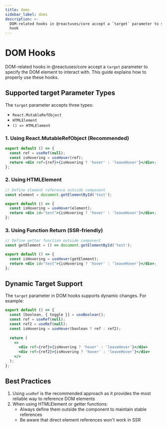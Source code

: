 ```yaml
---
title: doms
sidebar_label: doms
description: >-
  DOM-related hooks in @reactuses/core accept a `target` parameter to specify the DOM element to interact with. This guide explains how to properly use these
  hook
---
```

# DOM Hooks

DOM-related hooks in @reactuses/core accept a `target` parameter to specify the DOM element to interact with. This guide explains how to properly use these hooks.

## Supported target Parameter Types

The `target` parameter accepts three types:
- `React.MutableRefObject`
- `HTMLElement`
- `() => HTMLElement`

### 1. Using React.MutableRefObject (Recommended)

```jsx
export default () => {
  const ref = useRef(null);
  const isHovering = useHover(ref);
  return <div ref={ref}>{isHovering ? 'hover' : 'leaveHover'}</div>;
};
```

### 2. Using HTMLElement

```jsx
// Define element reference outside component
const element = document.getElementById('test');

export default () => {
  const isHovering = useHover(element);
  return <div id="test">{isHovering ? 'hover' : 'leaveHover'}</div>;
};
```

### 3. Using Function Return (SSR-friendly)

```jsx
// Define getter function outside component
const getElement = () => document.getElementById('test');

export default () => {
  const isHovering = useHover(getElement);
  return <div id="test">{isHovering ? 'hover' : 'leaveHover'}</div>;
};
```

## Dynamic Target Support

The `target` parameter in DOM hooks supports dynamic changes. For example:

```jsx
export default () => {
  const [boolean, { toggle }] = useBoolean();
  const ref = useRef(null);
  const ref2 = useRef(null);
  const isHovering = useHover(boolean ? ref : ref2);
  
  return (
    <>
      <div ref={ref}>{isHovering ? 'hover' : 'leaveHover'}</div>
      <div ref={ref2}>{isHovering ? 'hover' : 'leaveHover'}</div>
    </>
  );
};
```

## Best Practices

1. Using `useRef` is the recommended approach as it provides the most reliable way to reference DOM elements
2. When using HTMLElement or getter functions:
   - Always define them outside the component to maintain stable references
   - Be aware that direct element references won't work in SSR